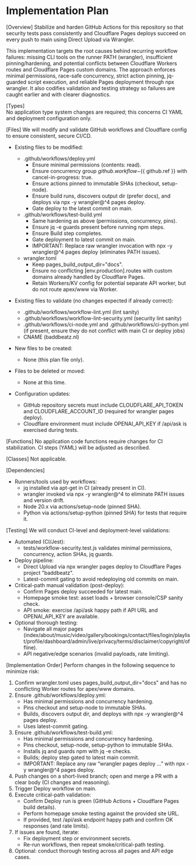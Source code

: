 # Implementation Plan

[Overview]
Stabilize and harden GitHub Actions for this repository so that security tests pass consistently and Cloudflare Pages deploys succeed on every push to main using Direct Upload via Wrangler.

This implementation targets the root causes behind recurring workflow failures: missing CLI tools on the runner PATH (wrangler), insufficient pinning/hardening, and potential conflicts between Cloudflare Workers routes and Cloudflare Pages custom domains. The approach enforces minimal permissions, race-safe concurrency, strict action pinning, jq-guarded script execution, and reliable Pages deployment through npx wrangler. It also codifies validation and testing strategy so failures are caught earlier and with clearer diagnostics.

[Types]  
No application type system changes are required; this concerns CI YAML and deployment configuration only.

[Files]
We will modify and validate GitHub workflows and Cloudflare config to ensure consistent, secure CI/CD.

- Existing files to be modified:
  - .github/workflows/deploy.yml
    - Ensure minimal permissions (contents: read).
    - Ensure concurrency group ${{ github.workflow }}-${{ github.ref }} with cancel-in-progress: true.
    - Ensure actions pinned to immutable SHAs (checkout, setup-node).
    - Ensure build runs, discovers output dir (prefer docs), and deploys via npx -y wrangler@^4 pages deploy.
    - Gate deploy to the latest commit on main.
  - .github/workflows/test-build.yml
    - Same hardening as above (permissions, concurrency, pins).
    - Ensure jq -e guards present before running npm steps.
    - Ensure Build step completes.
    - Gate deployment to latest commit on main.
    - IMPORTANT: Replace raw wrangler invocation with npx -y wrangler@^4 pages deploy (eliminates PATH issues).
  - wrangler.toml
    - Keep pages_build_output_dir="docs".
    - Ensure no conflicting [env.production].routes with custom domains already handled by Cloudflare Pages.
    - Retain Workers/KV config for potential separate API worker, but do not route apex/www via Worker.

- Existing files to validate (no changes expected if already correct):
  - .github/workflows/workflow-lint.yml (lint sanity)
  - .github/workflows/workflow-lint-security.yml (security lint sanity)
  - .github/workflows/ci-node.yml and .github/workflows/ci-python.yml (if present, ensure they do not conflict with main CI or deploy jobs)
  - CNAME (baddbeatz.nl)

- New files to be created:
  - None (this plan file only).

- Files to be deleted or moved:
  - None at this time.

- Configuration updates:
  - GitHub repository secrets must include CLOUDFLARE_API_TOKEN and CLOUDFLARE_ACCOUNT_ID (required for wrangler pages deploy).
  - Cloudflare environment must include OPENAI_API_KEY if /api/ask is exercised during tests.

[Functions]
No application code functions require changes for CI stabilization. CI steps (YAML) will be adjusted as described.

[Classes]
Not applicable.

[Dependencies]
- Runners/tools used by workflows:
  - jq installed via apt-get in CI (already present in CI).
  - wrangler invoked via npx -y wrangler@^4 to eliminate PATH issues and version drift.
  - Node 20.x via actions/setup-node (pinned SHA).
  - Python via actions/setup-python (pinned SHA) for tests that require it.

[Testing]
We will conduct CI-level and deployment-level validations:
- Automated (CI/Jest):
  - tests/workflow-security.test.js validates minimal permissions, concurrency, action SHAs, jq guards.
- Deploy pipeline:
  - Direct Upload via npx wrangler pages deploy to Cloudflare Pages project "baddbeatz".
  - Latest-commit gating to avoid redeploying old commits on main.
- Critical-path manual validation (post-deploy):
  - Confirm Pages deploy succeeded for latest main.
  - Homepage smoke test: asset loads + browser console/CSP sanity check.
  - API smoke: exercise /api/ask happy path if API URL and OPENAI_API_KEY are available.
- Optional thorough testing:
  - Navigate all major pages (index/about/music/video/gallery/bookings/contact/files/login/playlist/profile/dashboard/admin/live/privacy/terms/disclaimer/copyright/offline).
  - API negative/edge scenarios (invalid payloads, rate limiting).

[Implementation Order]
Perform changes in the following sequence to minimize risk:
1. Confirm wrangler.toml uses pages_build_output_dir="docs" and has no conflicting Worker routes for apex/www domains.
2. Ensure .github/workflows/deploy.yml:
   - Has minimal permissions and concurrency hardening.
   - Pins checkout and setup-node to immutable SHAs.
   - Builds, discovers output dir, and deploys with npx -y wrangler@^4 pages deploy.
   - Uses latest-commit gating.
3. Ensure .github/workflows/test-build.yml:
   - Has minimal permissions and concurrency hardening.
   - Pins checkout, setup-node, setup-python to immutable SHAs.
   - Installs jq and guards npm with jq -e checks.
   - Builds; deploy step gated to latest main commit.
   - IMPORTANT: Replace any raw “wrangler pages deploy …” with npx -y wrangler@^4 pages deploy.
4. Push changes on a short-lived branch; open and merge a PR with a clear body (CI changes and reasoning).
5. Trigger Deploy workflow on main.
6. Execute critical-path validation:
   - Confirm Deploy run is green (GitHub Actions + Cloudflare Pages build details).
   - Perform homepage smoke testing against the provided site URL.
   - If provided, test /api/ask endpoint happy path and confirm OK responses (and rate limits).
7. If issues are found, iterate:
   - Fix deployment step or environment secrets.
   - Re-run workflows, then repeat smoke/critical-path testing.
8. Optional: conduct thorough testing across all pages and API edge cases.
